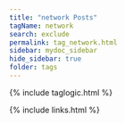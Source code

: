 ```yaml
---
title: "network Posts"
tagName: network
search: exclude
permalink: tag_network.html
sidebar: mydoc_sidebar
hide_sidebar: true
folder: tags
---
```


{% include taglogic.html %}

{% include links.html %}
